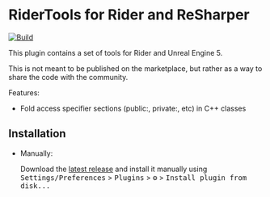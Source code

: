 # RiderTools for Rider and ReSharper

[![Build](https://github.com/aarcangeli/rider-tools/actions/workflows/build.yml/badge.svg?branch=main)](https://github.com/aarcangeli/rider-tools/actions/workflows/build.yml)

<!-- Plugin description -->

This plugin contains a set of tools for Rider and Unreal Engine 5.

This is not meant to be published on the marketplace, but rather as a way to share the code with the community.

Features:

- Fold access specifier sections (public:, private:, etc) in C++ classes

<!-- Plugin description end -->

## Installation

- Manually:

  Download the [latest release](https://github.com/aarcangeli/rider-tools/releases/latest) and install it manually using
  <kbd>Settings/Preferences</kbd> > <kbd>Plugins</kbd> > <kbd>⚙️</kbd> > <kbd>Install plugin from disk...</kbd>
